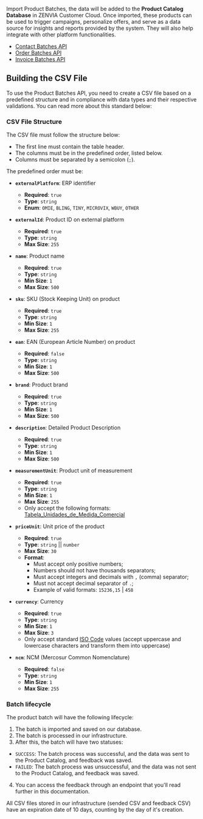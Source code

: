 Import Product Batches, the data will be added to the **Product Catalog Database** in ZENVIA Customer Cloud. Once imported, these products can be used to trigger campaigns, personalize offers, and serve as a data source for insights and reports provided by the system. They will also help integrate with other platform functionalities.

- [Contact Batches API](#tag/Contact-Batches)
- [Order Batches API](#tag/Order-Batches)
- [Invoice Batches API](#tag/Invoice-Batches)

## Building the CSV File

To use the Product Batches API, you need to create a CSV file based on a predefined structure and in compliance with data types and their respective validations. You can read more about this standard below:

### CSV File Structure

The CSV file must follow the structure below:

- The first line must contain the table header.
- The columns must be in the predefined order, listed below.
- Columns must be separated by a semicolon (`;`).

The predefined order must be:

- **`externalPlatform`**: ERP identifier
  - **Required**: `true`
  - **Type**: `string`
  - **Enum**: `OMIE`, `BLING`, `TINY`, `MICROVIX`, `WBUY`, `OTHER`

- **`externalId`**: Product ID on external platform
  - **Required**: `true`
  - **Type**: `string`
  - **Max Size**: `255`

- **`name`**: Product name
  - **Required**: `true`
  - **Type**: `string`
  - **Min Size**: `1`
  - **Max Size**: `500`

- **`sku`**: SKU (Stock Keeping Unit) on product
  - **Required**: `true`
  - **Type**: `string`
  - **Min Size**: `1`
  - **Max Size**: `255`

- **`ean`**: EAN (European Article Number) on product
  - **Required**: `false`
  - **Type**: `string`
  - **Min Size**: `1`
  - **Max Size**: `500`

- **`brand`**: Product brand
  - **Required**: `true`
  - **Type**: `string`
  - **Min Size**: `1`
  - **Max Size**: `500`

- **`description`**: Detailed Product Description
  - **Required**: `true`
  - **Type**: `string`
  - **Min Size**: `1`
  - **Max Size**: `500`

- **`measurementUnit`**: Product unit of measurement
  - **Required**: `true`
  - **Type**: `string`
  - **Min Size**: `1`
  - **Max Size**: `255`
  - Only accept the following formats: [Tabela_Unidades_de_Medida_Comercial](https://docs.google.com/spreadsheets/d/1L7GsmNp9Ft-DdGL9X3KcU7YcqZHvnWvDT6WU3f-xY4k/edit?gid=1500856119#gid=1500856119)

- **`priceUnit`**: Unit price of the product
  - **Required**: `true`
  - **Type**: `string` || `number`
  - **Max Size**: `30`
  - **Format**:
    - Must accept only positive numbers;
    - Numbers should not have thousands separators;
    - Must accept integers and decimals with `,` (comma) separator;
    - Must not accept decimal separator of `.`;
    - Example of valid formats: `15236,15` | `458`

- **`currency`**: Currency
  - **Required**: `true`
  - **Type**: `string`
  - **Min Size**: `1`
  - **Max Size**: `3`
  - Only accept standard [ISO Code](https://www.iban.com/currency-codes) values (accept uppercase and lowercase characters and transform them into uppercase)

- **`ncm`**: NCM (Mercosur Common Nomenclature)
  - **Required**: `false`
  - **Type**: `string`
  - **Min Size**: `1`
  - **Max Size**: `255`

### Batch lifecycle

The product batch will have the following lifecycle:

1. The batch is imported and saved on our database.
2. The batch is processed in our infrastructure.
3. After this, the batch will have two statuses:

- `SUCCESS`: The batch process was successful, and the data was sent to the Product Catalog, and feedback was saved.
- `FAILED`: The batch process was unsuccessful, and the data was not sent to the Product Catalog, and feedback was saved.

4. You can access the feedback through an endpoint that you'll read further in this documentation.

All CSV files stored in our infrastructure (sended CSV and feedback CSV) have an expiration date of 10 days, counting by the day of it's creation.
